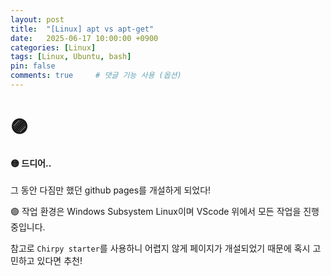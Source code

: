 ```yaml
---
layout: post
title:  "[Linux] apt vs apt-get"
date:   2025-06-17 10:00:00 +0900
categories: [Linux]
tags: [Linux, Ubuntu, bash]
pin: false
comments: true     # 댓글 기능 사용 (옵션)
---
```

# 🟣

#### 🟡 드디어..
그 동안 다짐만 했던 github pages를 개설하게 되었다! 

🟣 작업 환경은 Windows Subsystem Linux이며 VScode 위에서 모든 작업을 진행 중입니다.

 참고로 `Chirpy starter`를 사용하니 어렵지 않게 페이지가 개설되었기 때문에 혹시 고민하고 있다면 추천!